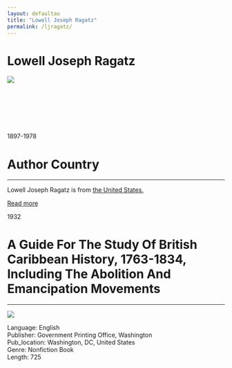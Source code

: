 ```yaml
---
layout: defaultau
title: "Lowell Joseph Ragatz"
permalink: /ljragatz/
---
```

<!-- partial:index.partial.html -->
<div class="content">
     <h1>Lowell Joseph Ragatz</h1>
    <div class="quote">
        <div><img src=https://www.gf.org/wp-content/uploads/2014/07/Lowell-J.-Ragatz-French-History-1933_250x250.jpg"" class="logo"></div>
    </div>
    <div class="timeline">
        <div style="padding-bottom:100px;"></div>
        <div class="block">
             <div class="date right"><p class="right">1897-1978</p></div>
            <div class="dot"></div>
            <div class="left first">
            <div class="author_country">
                <h1>Author Country</h1><hr>
          <div class="aclocation">  <p>Lowell Joseph Ragatz is from <a href="http://localhost:4000/62">the United States.</a></p></div>
              <div class="acreadmore">  <a href="" target="_blank">Read more</a></div>
            </div>
            </div>
   <div class="block">
            <div class="date left"><p class="left">1932</p></div>
            <div class="dot"></div>
            <div class="right">
                <h1>A Guide For The Study Of British Caribbean History, 1763-1834, Including The Abolition And Emancipation Movements</h1><hr>
                <p><img src="https://m.media-amazon.com/images/I/312TCmGF2oL._BO1,204,203,200_.jpg"></p>
                <p>
                Language: English<br/>
                Publisher: Government Printing Office, Washington<br/>
                Pub_location: Washington, DC, United States<br/>
                Genre: Nonfiction Book<br/>
                Length: 725<br/>                   </p>
            </div>
        </div>
